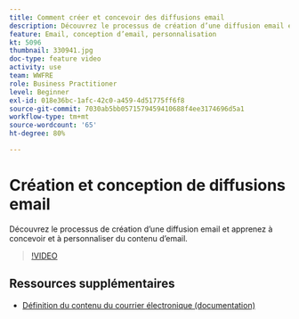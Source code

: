 ```yaml
---
title: Comment créer et concevoir des diffusions email
description: Découvrez le processus de création d’une diffusion email et apprenez à concevoir et à personnaliser du contenu d’email.
feature: Email, conception d’email, personnalisation
kt: 5096
thumbnail: 330941.jpg
doc-type: feature video
activity: use
team: WWFRE
role: Business Practitioner
level: Beginner
exl-id: 018e36bc-1afc-42c0-a459-4d51775ff6f8
source-git-commit: 7030ab5bb0571579459410688f4ee3174696d5a1
workflow-type: tm+mt
source-wordcount: '65'
ht-degree: 80%

---
```


# Création et conception de diffusions email

Découvrez le processus de création d’une diffusion email et apprenez à concevoir et à personnaliser du contenu d’email.

>[!VIDEO](https://video.tv.adobe.com/v/330941?quality=12)

## Ressources supplémentaires

* [Définition du contenu du courrier électronique (documentation)](https://experienceleague.adobe.com/docs/campaign-classic/using/sending-messages/sending-emails/defining-the-email-content.html)
